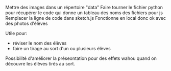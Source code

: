Mettre des images dans un répertoire "data"
Faire tourner le fichier python pour récupérer le code qui donne un tableau des noms des fichiers pour js
Remplacer la ligne de code dans sketch.js
Fonctionne en local donc ok avec des photos d'élèves

Utile pour:
- réviser le nom des élèves
- faire un tirage au sort d'un ou plusieurs élèves

Possibilité d'améliorer la préseontation pour des effets wahou quand on découvre les élèves tirés au sort.
